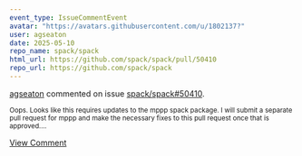 ```yaml
---
event_type: IssueCommentEvent
avatar: "https://avatars.githubusercontent.com/u/1802137?"
user: agseaton
date: 2025-05-10
repo_name: spack/spack
html_url: https://github.com/spack/spack/pull/50410
repo_url: https://github.com/spack/spack
---
```


<a href='https://github.com/agseaton' target='_blank'>agseaton</a> commented on issue <a href='https://github.com/spack/spack/pull/50410' target='_blank'>spack/spack#50410</a>.

<small>Oops. Looks like this requires updates to the mppp spack package. I will submit a separate pull request for mppp and make the necessary fixes to this pull request once that is approved....</small>

<a href='https://github.com/spack/spack/pull/50410' target='_blank'>View Comment</a>